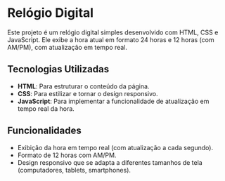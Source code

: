 # Relógio Digital

Este projeto é um relógio digital simples desenvolvido com HTML, CSS e JavaScript. Ele exibe a hora atual em formato 24 horas e 12 horas (com AM/PM), com atualização em tempo real.

## Tecnologias Utilizadas

- **HTML**: Para estruturar o conteúdo da página.
- **CSS**: Para estilizar e tornar o design responsivo.
- **JavaScript**: Para implementar a funcionalidade de atualização em tempo real da hora.

## Funcionalidades

- Exibição da hora em tempo real (com atualização a cada segundo).
- Formato de 12 horas com AM/PM.
- Design responsivo que se adapta a diferentes tamanhos de tela (computadores, tablets, smartphones).
